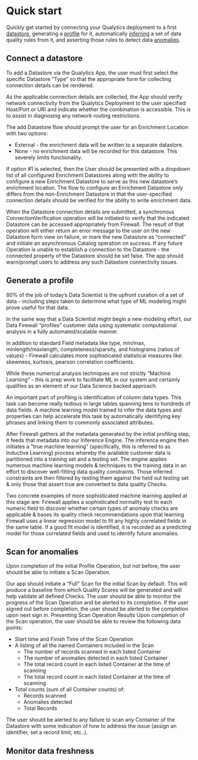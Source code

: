 # Quick start

Quickly get started by connecting your Qualytics deployment to a first [datastore](/glossary#datastore), generating a [profile](/glossary#profiling) for it, automatically [inferring](/glossary#inference) a set of data quality rules from it, and asserting those rules to detect data [anomalies](/glossary#anomaly).

## Connect a datastore

To add a Datastore via the Qualytics App, the user must first select the specific Datastore “Type” so that the appropriate form for collecting connection details can be rendered.

As the applicable connection details are collected, the App should verify network connectivity from the Qualytics Deployment to the user specified Host/Port or URI and indicate whether the combination is accessible. This is to assist in diagnosing any network routing restrictions.

The add Datastore flow should prompt the user for an Enrichment Location with two options:

* External - the enrichment data will be written to a separate datastore.
* None - no enrichment data will be recorded for this datastore. This severely limits functionality.

If option #1 is selected, then the User should be presented with a dropdown list of all configured Enrichment Datastores along with the ability to configure a new Enrichment Datastore to serve as this new datastore’s enrichment location. The flow to configure an Enrichment Datastore only differs from the non-Enrichment Datastore in that the user-specified connection details should be verified for the ability to write enrichment data.

When the Datastore connection details are submitted, a synchronous ConnectionVerification operation will be initiated to verify that the indicated Datastore can be accessed appropriately from Firewall. The result of that operation will either return an error message to the user on the new Datastore form view on failure, or mark the new Datastore as “connected” and initiate an asynchronous Catalog operation on success.  If any future Operation is unable to establish a connection to the Datastore - the connected property of the Datastore should be set false.  The app should warn/prompt users to address any such Datastore connectivity issues.


## Generate a profile

80% of the job of today’s Data Scientist is the upfront curation of a set of data - including steps taken to determine what type of ML modeling might prove useful for that data.

In the same way that a Data Scientist might begin a new modeling effort, our Data Firewall “profiles” customer data using systematic computational analysis in a fully automated/scalable manner.

In addition to standard Field metadata like type, min/max, minlength/maxlength, completeness/sparsity, and histograms (ratios of values) - Firewall calculates more sophisticated statistical measures like: skewness, kurtosis, pearson correlation coefficients.

While these numerical analysis techniques are not strictly “Machine Learning” - this is prep work to facilitate ML in our system and certainly qualifies as an element of our Data Science backed approach.

An important part of profiling is identification of column data types. This task can become really tedious in large tables spanning tens to hundreds of data fields. A  machine learning model trained to infer the data types and properties can help accelerate this task by automatically identifying key phrases and linking them to commonly associated attributes.

After Firewall gathers all the metadata generated by the initial profiling step, it feeds that metadata into our Inference Engine.  The inference engine then initiates a “true machine learning” (specifically, this is referred to as Inductive Learning) process whereby the available customer data is partitioned into a training set and a testing set.  The engine applies numerous machine learning models & techniques to the training data in an effort to discover well-fitting data quality constraints. Those inferred constraints are then filtered by testing them against the held out testing set & only those that assert true are converted to data quality Checks.

Two concrete examples of more sophisticated machine learning applied at this stage are:
Firewall applies a sophisticated normality test to each numeric field to discover whether certain types of anomaly checks are applicable & bases its quality check recommendations upon that learning
Firewall uses a linear regression model to fit any highly correlated fields in the same table. If a good fit model is identified, it is recorded as a predicting model for those correlated fields and used to identify future anomalies.

## Scan for anomalies

Upon completion of the initial Profile Operation, but not before, the user should be able to initiate a Scan Operation.

Our app should initiate a “Full” Scan for the initial Scan by default.  This will produce a baseline from which Quality Scores will be generated and will help validate all defined Checks. The user should be able to monitor the progress of the Scan Operation and be alerted to its completion. If the user signed out before completion, the user should be alerted to the completion upon next sign in.
Presenting Scan Operation Results
Upon completion of the Scan operation, the user should be able to review the following data points:

* Start time and Finish Time of the Scan Operation
* A listing of all the named Containers included in the Scan
    * The number of records scanned in each listed Container
    * The number of anomalies detected in each listed Container
    * The total record count in each listed Container at the time of scanning
    * The total record count in each listed Container at the time of scanning
* Total counts (sum of all Container counts) of:
    * Records scanned
    * Anomalies detected
    * Total Records

The user should be alerted to any failure to scan any Container of the Datastore with some indication of how to address the issue (assign an identifier, set a record limit, etc..).


## Monitor data freshness
